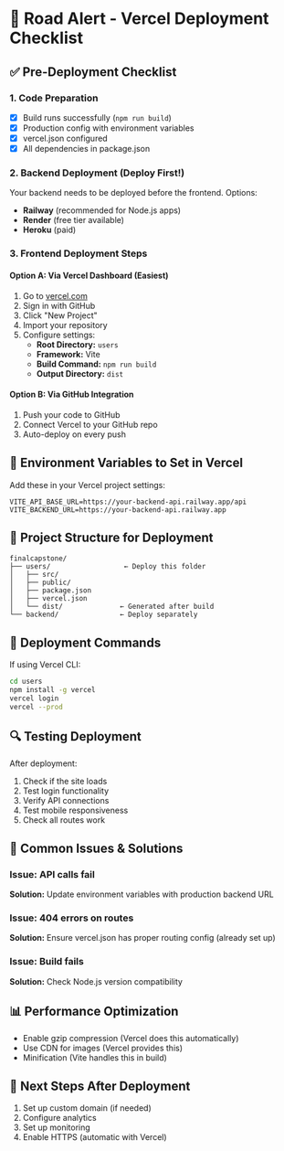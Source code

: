# 🚀 Road Alert - Vercel Deployment Checklist

## ✅ Pre-Deployment Checklist

### 1. Code Preparation
- [x] Build runs successfully (`npm run build`)
- [x] Production config with environment variables
- [x] vercel.json configured
- [x] All dependencies in package.json

### 2. Backend Deployment (Deploy First!)
Your backend needs to be deployed before the frontend. Options:
- **Railway** (recommended for Node.js apps)
- **Render** (free tier available)
- **Heroku** (paid)

### 3. Frontend Deployment Steps

#### Option A: Via Vercel Dashboard (Easiest)
1. Go to [vercel.com](https://vercel.com)
2. Sign in with GitHub
3. Click "New Project"
4. Import your repository
5. Configure settings:
   - **Root Directory:** `users`
   - **Framework:** Vite
   - **Build Command:** `npm run build`
   - **Output Directory:** `dist`

#### Option B: Via GitHub Integration
1. Push your code to GitHub
2. Connect Vercel to your GitHub repo
3. Auto-deploy on every push

## 🔧 Environment Variables to Set in Vercel

Add these in your Vercel project settings:

```
VITE_API_BASE_URL=https://your-backend-api.railway.app/api
VITE_BACKEND_URL=https://your-backend-api.railway.app
```

## 📁 Project Structure for Deployment

```
finalcapstone/
├── users/                  ← Deploy this folder
│   ├── src/
│   ├── public/
│   ├── package.json
│   ├── vercel.json
│   └── dist/              ← Generated after build
└── backend/               ← Deploy separately
```

## 🎯 Deployment Commands

If using Vercel CLI:
```bash
cd users
npm install -g vercel
vercel login
vercel --prod
```

## 🔍 Testing Deployment

After deployment:
1. Check if the site loads
2. Test login functionality
3. Verify API connections
4. Test mobile responsiveness
5. Check all routes work

## 🚨 Common Issues & Solutions

### Issue: API calls fail
**Solution:** Update environment variables with production backend URL

### Issue: 404 errors on routes
**Solution:** Ensure vercel.json has proper routing config (already set up)

### Issue: Build fails
**Solution:** Check Node.js version compatibility

## 📊 Performance Optimization

- Enable gzip compression (Vercel does this automatically)
- Use CDN for images (Vercel provides this)
- Minification (Vite handles this in build)

## 🎉 Next Steps After Deployment

1. Set up custom domain (if needed)
2. Configure analytics
3. Set up monitoring
4. Enable HTTPS (automatic with Vercel)